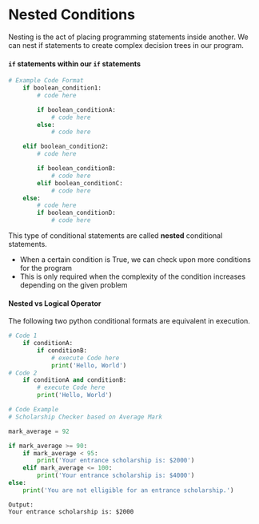 # Nested Conditions

Nesting is the act of placing programming statements inside another. We can nest if statements to create complex decision trees in our program.

#### `if` statements within our `if` statements <a href="#if-statements-within-our-if-statements" id="if-statements-within-our-if-statements"></a>

```python
# Example Code Format
    if boolean_condition1:
        # code here

        if boolean_conditionA:
            # code here
        else:
            # code here

    elif boolean_condition2:
        # code here

        if boolean_conditionB:
            # code here
        elif boolean_conditionC:
            # code here
    else:
        # code here
        if boolean_conditionD:
            # code here
```

This type of conditional statements are called **nested** conditional statements.

* When a certain condition is True, we can check upon more conditions for the program
* This is only required when the complexity of the condition increases depending on the given problem

#### Nested vs Logical Operator <a href="#nested-vs-logical-operator" id="nested-vs-logical-operator"></a>

The following two python conditional formats are equivalent in execution.

```python
# Code 1
    if conditionA:
        if conditionB:
            # execute Code here
            print('Hello, World')
# Code 2
    if conditionA and conditionB:
        # execute Code here
        print('Hello, World')
```

```python
# Code Example
# Scholarship Checker based on Average Mark

mark_average = 92

if mark_average >= 90:
    if mark_average < 95:
        print('Your entrance scholarship is: $2000')
    elif mark_average <= 100:
        print('Your entrance scholarship is: $4000')
else:
    print('You are not elligible for an entrance scholarship.')
```

```
Output:
Your entrance scholarship is: $2000
```
